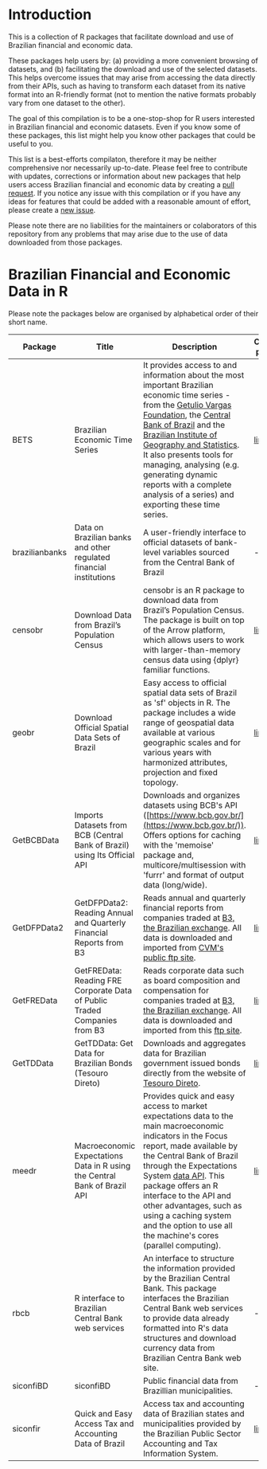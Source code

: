 # Introduction

This is a collection of R packages that facilitate download and use of Brazilian financial and economic data. 

These packages help users by: (a) providing a more convenient browsing of datasets, and (b) facilitating the download and use of the selected datasets. This helps overcome issues that may arise from accessing the data directly from their APIs, such as having to transform each dataset from its native format into an R-friendly format (not to mention the native formats probably vary from one dataset to the other).

The goal of this compilation is to be a one-stop-shop for R users interested in Brazilian financial and economic datasets. Even if you know some of these packages, this list might help you know other packages that could be useful to you.

This list is a best-efforts compilaton, therefore it may be neither comprehensive nor necessarily up-to-date. Please feel free to contribute with updates, corrections or information about new packages that help users access Brazilian financial and economic data by creating a [pull request](https://github.com/dkgaraujo/BrazilianFinancialEconomicDataR/pulls). If you notice any issue with this compilation or if you have any ideas for features that could be added with a reasonable amount of effort, please create a [new issue](https://github.com/dkgaraujo/BrazilianFinancialEconomicDataR/issues).

Please note there are no liabilities for the maintainers or colaborators of this repository from any problems that may arise due to the use of data downloaded from those packages.

# Brazilian Financial and Economic Data in R

Please note the packages below are organised by alphabetical order of their short name.

| Package | Title | Description | CRAN page | Source code |
|---|---|---|---|---|
| BETS | Brazilian Economic Time Series | It provides access to and information about the most important Brazilian economic time series - from the [Getulio Vargas Foundation](http://portal.fgv.br/en), the [Central Bank of Brazil](http://www.bcb.gov.br) and the [Brazilian Institute of Geography and Statistics](http://www.ibge.gov.br). It also presents tools for managing, analysing (e.g. generating dynamic reports with a complete analysis of a series) and exporting these time series. | [link](https://cran.r-project.org/web/packages/BETS/index.html)  |  [link](https://github.com/nmecsys/BETS) |
| brazilianbanks | Data on Brazilian banks and other regulated financial institutions | A user-friendly interface to official datasets of bank-level variables sourced from the Central Bank of Brazil | - | [link](https://github.com/dkgaraujo/brazilianbanks) |
| censobr | Download Data from Brazil’s Population Census | censobr is an R package to download data from Brazil’s Population Census. The package is built on top of the Arrow platform, which allows users to work with larger-than-memory census data using {dplyr} familiar functions. | [link](https://cran.r-project.org/web/packages/censobr/index.html) | [link](https://github.com/ipeaGIT/censobr/) |
| geobr | Download Official Spatial Data Sets of Brazil | Easy access to official spatial data sets of Brazil as 'sf' objects in R. The package includes a wide range of geospatial data available at various geographic scales and for various years with harmonized attributes, projection and fixed topology. | [link](https://cran.r-project.org/web/packages/geobr/index.html) | [link](https://github.com/ipeaGIT/geobr) |
| GetBCBData | Imports Datasets from BCB (Central Bank of Brazil) using Its Official API | Downloads and organizes datasets using BCB's API ([https://www.bcb.gov.br/](https://www.bcb.gov.br/)). Offers options for caching with the 'memoise' package and, multicore/multisession with 'furrr' and format of output data (long/wide). | [link](https://cran.r-project.org/web/packages/GetBCBData/index.html) | [link](https://github.com/msperlin/GetBCBData/) |
| GetDFPData2 | GetDFPData2: Reading Annual and Quarterly Financial Reports from B3 | Reads annual and quarterly financial reports from companies traded at [B3, the Brazilian exchange](http://www.b3.com.br/). All data is downloaded and imported from [CVM's public ftp site](http://dados.cvm.gov.br/dados/CIA_ABERTA/). | [link](https://cran.r-project.org/web/packages/GetDFPData2/index.html) | [link](https://github.com/msperlin/GetDFPData2) |
| GetFREData | GetFREData: Reading FRE Corporate Data of Public Traded Companies from B3 | Reads corporate data such as board composition and compensation for companies traded at [B3, the Brazilian exchange](http://www.b3.com.br/). All data is downloaded and imported from this [ftp site](http://dados.cvm.gov.br/dados/CIA_ABERTA/DOC/FRE/). | [link](https://cran.r-project.org/web/packages/GetFREData/index.html) | [link](https://github.com/msperlin/GetFREData/) |
| GetTDData | GetTDData: Get Data for Brazilian Bonds (Tesouro Direto) | Downloads and aggregates data for Brazilian government issued bonds directly from the website of [Tesouro Direto](http://www.tesouro.fazenda.gov.br/tesouro-direto-balanco-e-estatisticas). | [link](https://cran.r-project.org/web/packages/GetTDData/index.html) | [link](https://github.com/msperlin/GetTDData/) |
| meedr | Macroeconomic Expectations Data in R using the Central Bank of Brazil API | Provides quick and easy access to market expectations data to the main macroeconomic indicators in the Focus report, made available by the Central Bank of Brazil through the Expectations System [data API](https://dadosabertos.bcb.gov.br/). This package offers an R interface to the API and other advantages, such as using a caching system and the option to use all the machine's cores (parallel computing). | [link](https://cran.r-project.org/web/packages/meedr/index.html) | [link](https://github.com/schoulten/meedr) |
| rbcb | R interface to Brazilian Central Bank web services | An interface to structure the information provided by the Brazilian Central Bank. This package interfaces the Brazilian Central Bank web services to provide data already formatted into R's data structures and download currency data from Brazilian Centra Bank web site. | - | [link](https://github.com/wilsonfreitas/rbcb) |
| siconfiBD | siconfiBD | Public financial data from Brazillian municipalities. | - | [link](https://github.com/tchiluanda/siconfiBD) |
| siconfir | Quick and Easy Access Tax and Accounting Data of Brazil | Access tax and accounting data of Brazilian states and municipalities provided by the Brazilian Public Sector Accounting and Tax Information System. | [link](https://cran.r-project.org/web/packages/siconfir/index.html) | [link](https://github.com/aspeddro/siconfir) |
